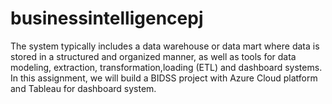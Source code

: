 # businessintelligencepj
The system typically includes a data warehouse or data mart where data is stored in a structured and organized manner, as well as tools for data modeling, extraction, transformation,loading (ETL) and dashboard systems. In this assignment, we will build a BIDSS project with Azure Cloud platform and Tableau for dashboard system.
